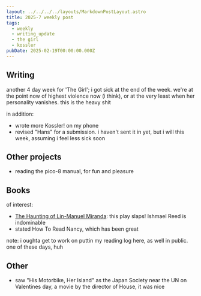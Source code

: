 ```yaml
---
layout: ../../../../layouts/MarkdownPostLayout.astro
title: 2025-7 weekly post
tags:
  - weekly
  - writing_update
  - the girl
  - kossler
pubDate: 2025-02-19T00:00:00.000Z
---
```

## Writing
another 4 day week for 'The Girl'; i got sick at the end of the week. we're at the 
point now of highest violence now (i think), or at the very least when her personality
vanishes. this is the heavy shit

in addition:
- wrote more Kossler! on my phone
- revised "Hans" for a submission. i haven't sent it in yet, but i will this week,
assuming i feel less sick soon

## Other projects
- reading the pico-8 manual, for fun and pleasure

## Books
of interest:
- [The Haunting of Lin-Manuel Miranda](https://en.wikipedia.org/wiki/The_Haunting_of_Lin-Manuel_Miranda):
this play slaps! Ishmael Reed is indominable
- stated How To Read Nancy, which has been great

note: i oughta get to work on puttin my reading log here, as well in public. one
of these days, huh


## Other
- saw "His Motorbike, Her Island" as the Japan Society near the UN on Valentines 
day, a movie by the director of House, it was nice